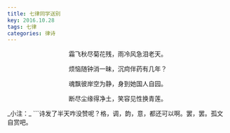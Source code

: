 ```yaml
---
title: 七律同学送别
key: 2016.10.28
tags: 七律
categories: 律诗
---
```


<p align="center">霜飞秋尽菊花残，雨冷风急泪老天。
</p>
<p align="center">烦恼随钟消一昧，沉疴伴药有几年？
</p>
<p align="center">魂飘彼岸空为静，身到她国人自园。
</p>
<p align="center">断尽尘缘得净土，笑容见性换青莲。
</p>
_小注：_
```诗发了半天咋没赞呢？格，调，韵，意，都还可以啊。罢，罢。孤文自赏吧。

```